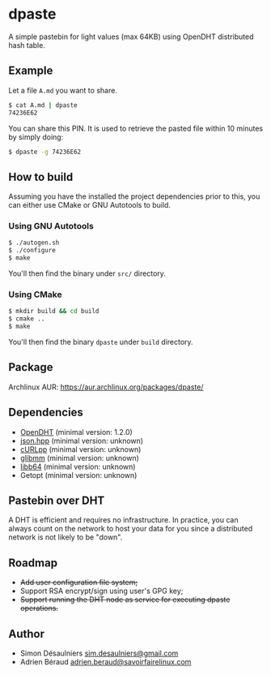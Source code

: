 # dpaste

A simple pastebin for light values (max 64KB) using OpenDHT distributed hash table.

## Example

Let a file `A.md` you want to share.
```sh
$ cat A.md | dpaste
74236E62
```

You can share this PIN. It is used to retrieve the pasted file within 10 minutes
by simply doing:
```sh
$ dpaste -g 74236E62
```

## How to build

Assuming you have the installed the project dependencies prior to this, you can
either use CMake or GNU Autotools to build.

### Using GNU Autotools

```sh
$ ./autogen.sh
$ ./configure
$ make
```

You'll then find the binary under `src/` directory.

### Using CMake

```sh
$ mkdir build && cd build
$ cmake ..
$ make
```

You'll then find the binary `dpaste` under `build` directory.

## Package

Archlinux AUR: https://aur.archlinux.org/packages/dpaste/

## Dependencies

- [OpenDHT](https://github.com/savoirfairelinux/opendht/) (minimal version: 1.2.0)
- [json.hpp](https://github.com/nlohmann/json) (minimal version: unknown)
- [cURLpp](https://github.com/jpbarrette/curlpp) (minimal version: unknown)
- [glibmm](https://github.com/GNOME/glibmm) (minimal version: unknown)
- [libb64](http://libb64.sourceforge.net/) (minimal version: unknown)
- Getopt (minimal version: unknown)

## Pastebin over DHT

A DHT is efficient and requires no infrastructure. In practice, you can always
count on the network to host your data for you since a distributed network is
not likely to be "down".

## Roadmap

- ~~Add user configuration file system;~~
- Support RSA encrypt/sign using user's GPG key;
- ~~Support running the DHT node as service for executing dpaste operations.~~

## Author

- Simon Désaulniers <sim.desaulniers@gmail.com>
- Adrien Béraud <adrien.beraud@savoirfairelinux.com>

